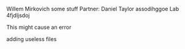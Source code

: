 Willem Mirkovich some stuff
Partner:
	Daniel Taylor
assodihggoe
Lab 4fjdljsdoj

This might cause an error

adding useless files
